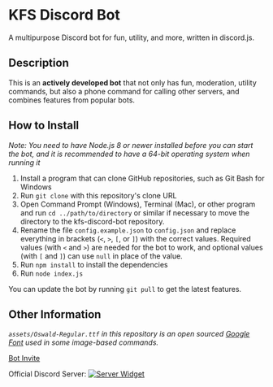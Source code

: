 # KFS Discord Bot

A multipurpose Discord bot for fun, utility, and more, written in discord.js.

## Description

This is an **actively developed bot** that not only has fun, moderation, utility commands, but also a phone command for calling other servers, and combines features from popular bots.

## How to Install

*Note: You need to have Node.js 8 or newer installed before you can start the bot, and it is recommended to have a 64-bit operating system when running it*

1. Install a program that can clone GitHub repositories, such as Git Bash for Windows
2. Run `git clone` with this repository's clone URL
3. Open Command Prompt (Windows), Terminal (Mac), or other program and run `cd ../path/to/directory` or similar if necessary to move the directory to the kfs-discord-bot repository.
4. Rename the file `config.example.json` to `config.json` and replace everything in brackets (`<`, `>`, `[`, or `]`) with the correct values. Required values (with `<` and `>`) are needed for the bot to work, and optional values (with `[` and `]`) can use `null` in place of the value.
5. Run `npm install` to install the dependencies
6. Run `node index.js`

You can update the bot by running `git pull` to get the latest features.

## Other Information

*`assets/Oswald-Regular.ttf` in this repository is an open sourced [Google Font](https://developers.google.com/fonts) used in some image-based commands.*

[Bot Invite](https://discordapp.com/oauth2/authorize?client_id=333058410465722368&permissions=405921878&scope=bot)

Official Discord Server: [![Server Widget](https://discordapp.com/api/guilds/308063187696091140/widget.png)](https://discord.gg/yB8TvWU)
